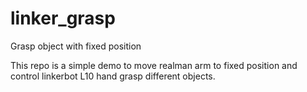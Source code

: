 # linker_grasp
Grasp object with fixed position

This repo is a simple demo to move realman arm to fixed position and control linkerbot L10 hand grasp different objects.
